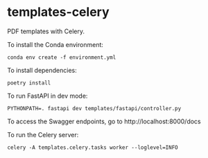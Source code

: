 # templates-celery

PDF templates with Celery.

To install the Conda environment:

```
conda env create -f environment.yml
```

To install dependencies:

```
poetry install
```

To run FastAPI in dev mode:

```
PYTHONPATH=. fastapi dev templates/fastapi/controller.py
```

To access the Swagger endpoints, go to http://localhost:8000/docs

To run the Celery server:

```
celery -A templates.celery.tasks worker --loglevel=INFO
```
